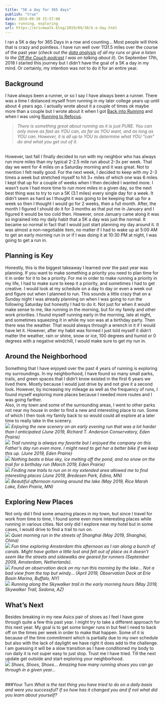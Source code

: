 ```yaml
---
title: "5K a day for 365 days"
publish: "true"
date: 2019-09-30 15:57:00
tags: running, exploring
url: https://ericmwalk.blog/2019/09/30/k-a-day.html
---
```


I ran a 5K a day for 365 Days in a row and counting… Most people will think that is crazy and pointless. I have run well over 1131.5 miles over the course of the past year (<em>check out the </em><a href="https://ericmwalk.blog/2019/10/03/k-a-day.html"><em>data analysis</em></a><em> of all my runs or give a listen to the <a href="https://ericmwalk.blog/2020/02/18/off-the-couch.html" data-type="URL" data-id="https://ericmwalk.blog/2020/02/18/off-the-couch.html">Off the Couch podcast</a> I was on talking about it</em>). On September 17th, 2018 I started this journey but I didn’t have the goal of a 5K a day in my mind. Or certainly, my intention was not to do it for an entire year.
<br>
## Background
I have always been a runner, or so I say I have always been a runner. There was a time I distanced myself from running in my later college years up until about 4 years ago. I actually wrote about it a couple of times ok maybe more than a couple but I wrote about it when I got <a href="https://ericmwalk.blog/2016/02/09/back-to-running.html">Back into Running</a> and when I was using <a href="https://ericmwalk.blog/2016/03/02/running-to-refocus.html">Running to Refocus</a>.
<br>
>*There is something great about running as it is just PURE. You can only move as fast as YOU can, as far as YOU want, and as long as YOU can. However, it is all up to YOU to determine what YOU “can” do and what you get out of it.*

<br>
However, last fall I finally decided to run with my neighbor who has always run more miles than my typical 2-2.5 mile run about 2-3x per week. That day we went for 4 miles on a Saturday morning and it was great. Not to mention I felt really good. For the next week, I decided to keep with my 2-3 times a week but stretched myself to hit 3+ miles of which one was 6 miles. I kept that up for a couple of weeks when I then decided I wanted more. I wasn’t sure I had more time to run more miles in a given day, so the next best thing was to try to run a 5K (3.1 miles) every single day for a week. It didn’t seem as hard as I thought it was going to be keeping that up for a week so then I thought I would go for 2 weeks, then a full month. After, the month I figured I should do it for 3 months as that put me in January and I figured it would be too cold then. However, once January came along it was so ingrained into my daily habit that a 5K a day was just the normal. It became so normal in fact that I would just start planning my day around it. It was almost a non-negotiable item, no matter if I had to wake up at 5:00 AM to get an early morning run in or if I was doing it at 10:30 PM at night, I was going to get a run in.

## Planning is Key
Honestly, this is the biggest takeaway I learned over the past year was planning. If you want to make something a priority you need to plan time for it in order for it to be a priority. For me in order to make running a priority in my life, I had to make sure to keep it a priority, and sometimes I had to get creative. I would look at my schedule on a day to day or even a week out and figure out when I planned to run. This sounds a little crazy that on a Sunday night I was already planning on when I was going to run the following Saturday but honestly I had to do it. Not just for when it would make sense to me, like running in the morning, but for my family and other work priorities. I found myself running early in the morning, late at night, and sometimes squeezing it in while my son was at a birthday party. Then there was the weather. That would always through a wrench in it if I would have let it. However, after my habit was formed I just told myself it didn’t matter the weather, rain or shine, snow or ice, 100 degrees and humid or 0 degrees with a negative windchill, I would make sure to get my run in.

## Around the Neighborhood
Something that I have enjoyed over the past 4 years of running is exploring my surroundings. In my neighborhood, I have found so many small parks, trails, and green spaces that I didn’t know existed in the first 6 years we lived there. Mostly because I would just drive by and not give it a second look. However, by increasing my mileage as well as the frequency of runs, I found myself exploring more places because I needed more routes and I was going farther.
<br>
Also, in my town and some of the surrounding areas, I went to other parks not near my house in order to find a new and interesting place to run. Some of which I then took my family back to so would could all explore at a later time to really take in the scenery.
<br>
![](https://ericmwalk.blog/uploads/2021/2221133496.jpg)  *Enjoying the new scenery on an early evening run that was a lot harder than I anticipated (June 2019, Richard T. Anderson Conservatory, Eden Prairie)*
<br>
![](https://ericmwalk.blog/uploads/2021/5a325a332e.jpg)
*Trail running is always my favorite but I enjoyed the company on this Father's day run even more. I might need to get her a better bike if we keep this up. (June 2019, Eden Prairie)*
<br>
![](https://ericmwalk.blog/uploads/2021/81abfbf2e0.jpg)
*Nothing beats a blue sky, ice melting off the pond, and no snow on the trail for a birthday run (March 2019, Eden Prairie)*
<br>
![](https://ericmwalk.blog/uploads/2021/23913f5efe.jpg)
*Finding new trails to run on in my extended area allowed me to find interesting places (June 2019, Bredesen Park, Edina, MN)*
<br>
![](https://ericmwalk.blog/uploads/2021/bc6ed7a5a7.jpg)
*Beautiful afternoon running around the lake (May 2019, Rice Marsh Lake, Eden Prairie, MN)*
<br>
## Exploring New Places
Not only did I find some amazing places in my town, but since I travel for work from time to time, I found some even more interesting places while running in various cities. Not only did I explore near my hotel but in some cases, I would drive to find a trail to run on.
<br>
![](https://ericmwalk.blog/uploads/2021/4a94189c59.jpg) *Quiet morning run in the streets of Shanghai (May 2019, Shanghai, China)*
<br>
![](https://ericmwalk.blog/uploads/2021/e955e84cdd.jpg)
*Fun time exploring Amsterdam this afternoon as I ran along a bunch of canals. Might have gotten a little lost and felt out of place as it doesn't seem like the streets and sidewalks are geared for runners (September 2009, Amsterdam, Netherlands).*
<br>
![](https://ericmwalk.blog/uploads/2021/752d2dd373.jpg)
*Found an observation deck on my run this morning by the lake... Not a bad view from the top but windy... (April 2019, Observation Deck at Erie Basin Marina, Buffalo, NY)*
<br>
![](https://ericmwalk.blog/uploads/2021/33688c60e8.jpg)
*Running along the Skywalker trail in the early morning hours (May 2019, Skywalker Trail, Sedona, AZ)*
<br>

## What’s Next
Besides breaking in my new Asics pair of shoes as I feel I have gone through quite a few this past year. I might try to take a different approach for this next year. My goal is to get some longer runs in but feel I need to back off on the times per week in order to make that happen. Some of it is because of the time commitment which is partially due to my own schedule but also with the lack of daylight we have right it does add to the challenge. I am guessing it will be a slow transition as I have conditioned my body to run daily it is not super easy to just stop. Trust me I have tried. Till the next update get outside and start exploring your neighborhood.
<br>
![](https://ericmwalk.blog/uploads/2021/e497998ff0.jpg)
*Shoes, Shoes, Shoes... Amazing how many running shoes you can go through in a given year...*

<br>
###Your Turn
<i>What is the last thing you have tried to do on a daily basis and were you successful? If so how has it changed you and if not what did you learn about yourself?</i>